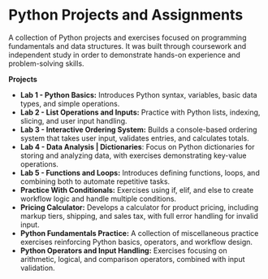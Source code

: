 # Python Projects and Assignments
A collection of Python projects and exercises focused on programming fundamentals and data structures. It was built through coursework and independent study in order to demonstrate hands-on experience and problem-solving skills.

**Projects**

- **Lab 1 - Python Basics:** Introduces Python syntax, variables, basic data types, and simple operations.
- **Lab 2 - List Operations and Inputs:** Practice with Python lists, indexing, slicing, and user input handling.
- **Lab 3 - Interactive Ordering System:** Builds a console-based ordering system that takes user input, validates entries, and calculates totals.
- **Lab 4 - Data Analysis | Dictionaries**: Focus on Python dictionaries for storing and analyzing data, with exercises demonstrating key-value operations.
- **Lab 5 - Functions and Loops:** Introduces defining functions, loops, and combining both to automate repetitive tasks.
- **Practice With Conditionals:** Exercises using if, elif, and else to create workflow logic and handle multiple conditions.
- **Pricing Calculator:** Develops a calculator for product pricing, including markup tiers, shipping, and sales tax, with full error handling for invalid input.
- **Python Fundamentals Practice:** A collection of miscellaneous practice exercises reinforcing Python basics, operators, and workflow design.
- **Python Operators and Input Handling:** Exercises focusing on arithmetic, logical, and comparison operators, combined with input validation.
